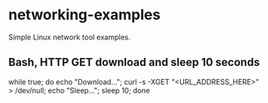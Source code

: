 # networking-examples
Simple Linux network tool examples.

## Bash, HTTP GET download and sleep 10 seconds
while true; do echo "Download..."; curl -s -XGET "<URL_ADDRESS_HERE>" > /dev/null; echo "Sleep..."; sleep 10; done

